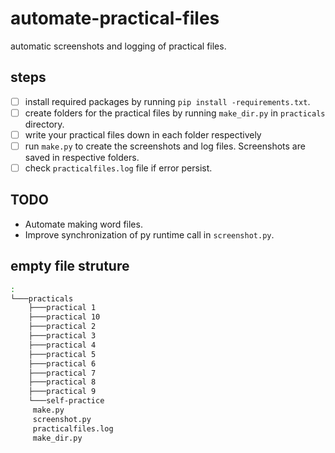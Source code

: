 # automate-practical-files

automatic screenshots and logging of practical files.

## steps

- [ ] install required packages by running `pip install -requirements.txt`.
- [ ] create folders for the practical files by running `make_dir.py` in `practicals` directory.
- [ ] write your practical files down in each folder respectively
- [ ] run `make.py` to create the screenshots and log files. Screenshots are saved in respective folders.
- [ ] check `practicalfiles.log` file if error persist.

## TODO

- Automate making word files.
- Improve synchronization of py runtime call in `screenshot.py`.

## empty file struture

```bash
:
└───practicals
    ├───practical 1
    ├───practical 10
    ├───practical 2
    ├───practical 3
    ├───practical 4
    ├───practical 5
    ├───practical 6
    ├───practical 7
    ├───practical 8
    ├───practical 9
    └───self-practice
     make.py
     screenshot.py
     practicalfiles.log
     make_dir.py
```
